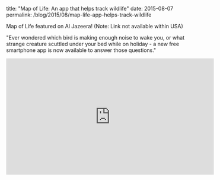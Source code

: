 title: "Map of Life: An app that helps track wildlife"
date: 2015-08-07
permalink: /blog/2015/08/map-life-app-helps-track-wildlife

Map of Life featured on Al Jazeera! (Note: Link not available within USA)

"Ever wondered which bird is making enough noise to wake you, or what strange creature scuttled under your bed while on holiday - a new free smartphone app is now available to answer those questions."

<iframe src="https://www.youtube.com/embed/7RVhUg1vImk" frameborder="0" width="560" height="315"></iframe>
